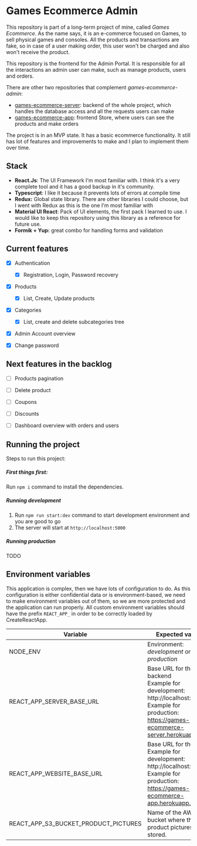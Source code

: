 # Games Ecommerce Admin
This repository is part of a long-term project of mine, called *Games Ecommerce*.
As the name says, it is an e-commerce focused on Games, to sell physical games and consoles.
All the products and transactions are fake, so in case of a user making order, this user won't be charged and also won't receive the product.

This repository is the frontend for the Admin Portal. It is responsible for all the interactions an admin user can make, such as manage products, users and orders.

There are other two repositories that complement *games-ecommerce-admin*:

- [games-ecommerce-server](https://github.com/vitorbraga/games-ecommerce-server): backend of the whole project, which handles the database access and all the requests users can make
- [games-ecommerce-app](https://github.com/vitorbraga/games-ecommerce-app): frontend Store, where users can see the products and make orders

The project is in an MVP state. It has a basic ecommerce functionality. It still has lot of features and improvements to make and I plan to implement them over time.



## Stack

- **React.Js**: The UI Framework I'm most familiar with. I think it's a very complete tool and it has a good backup in it's community.
- **Typescript**: I like it because it prevents lots of errors at compile time
- **Redux:** Global state library. There are other libraries I could choose, but I went with Redux as this is the one I'm most familiar with
- **Material UI React**: Pack of UI elements, the first pack I learned to use. I would like to keep this repository using this library as a reference for future use.
- **Formik + Yup:** great combo for handling forms and validation



## Current features

- [x] Authentication
  - [x] Registration, Login, Password recovery
- [x] Products
  - [x] List, Create, Update products
- [x] Categories
  - [x] List, create and delete subcategories tree
- [x] Admin Account overview
- [x] Change password



## Next features in the backlog

- [ ] Products pagination
- [ ] Delete product
- [ ] Coupons
- [ ] Discounts
- [ ] Dashboard overview with orders and users



## Running the project

Steps to run this project:

##### First things first:

Run `npm i` command to install the dependencies.

##### Running development

1. Run `npm run start:dev` command to start development environment and you are good to go
2. The server will start at `http://localhost:5000`

##### Running production

TODO

## Environment variables

This application is complex, then we have lots of configuration to do. As this configuration is either confidential data or is environment-based, we need to make environment variables out of them, so we are more protected and the application can run properly.
All custom environment variables should have the prefix `REACT_APP_` in order to be correctly loaded by CreateReactApp.

| Variable                             | Expected values                                              |
| ------------------------------------ | ------------------------------------------------------------ |
| NODE_ENV                             | Environment: *development* or *production*                   |
| REACT_APP_SERVER_BASE_URL            | Base URL for the backend<br />Example for development:  http://localhost:4000<br />Example for production: https://games-ecommerce-server.herokuapp.com/ |
| REACT_APP_WEBSITE_BASE_URL           | Base URL for the Store.<br />Example for development:  http://localhost:3000<br />Example for production: https://games-ecommerce-app.herokuapp.com/ |
| REACT_APP_S3_BUCKET_PRODUCT_PICTURES | Name of the AWS S3 bucket where the product pictures are stored. |